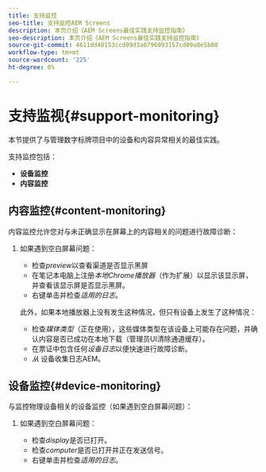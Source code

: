```yaml
---
title: 支持监控
seo-title: 支持监控AEM Screens
description: 本页介绍《AEM Screens最佳实践支持监控指南》
seo-description: 本页介绍《AEM Screens最佳实践支持监控指南》
source-git-commit: 4611dd40153ccd09d3a0796093157cd09a8e5b80
workflow-type: tm+mt
source-wordcount: '225'
ht-degree: 0%

---
```



# 支持监视{#support-monitoring}

本节提供了与管理数字标牌项目中的设备和内容异常相关的最佳实践。

支持监控包括：

* **设备监控**
* **内容监控**

## 内容监控{#content-monitoring}

内容监控允许您对与未正确显示在屏幕上的内容相关的问题进行故障诊断：

1. 如果遇到空白屏幕问题：

   * 检查&#x200B;*preview*&#x200B;以查看渠道是否显示黑屏
   * 在笔记本电脑上注册&#x200B;*本地Chrome播放器*（作为扩展）以显示该显示屏，并查看该显示屏是否显示黑屏。
   * 右键单击并检查&#x200B;*适用的日志*。

   此外，如果本地播放器上没有发生这种情况，但只有设备上发生了这种情况：

   * 检查&#x200B;*媒体类型*（正在使用），这些媒体类型在该设备上可能存在问题，并确认内容是否已成功在本地下载（管理员UI清除通道缓存）。
   * 在票证中包含任何&#x200B;*设备日志*&#x200B;以便快速进行故障诊断。
   * *从* 设备收集日志AEM。


## 设备监控{#device-monitoring}

与监控物理设备相关的设备监控（如果遇到空白屏幕问题）：

1. 如果遇到空白屏幕问题：

   * 检查&#x200B;*display*&#x200B;是否已打开。
   * 检查&#x200B;*computer*&#x200B;是否已打开并正在发送信号。
   * 右键单击并检查&#x200B;*适用的日志*。


